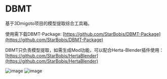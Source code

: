 # DBMT

基于3Dmigoto项目的模型提取综合工具箱。

使用需下载DBMT-Package: [https://github.com/StarBobis/DBMT-Package](https://github.com/StarBobis/DBMT-Package)

DBMT只负责模型提取，如需生成Mod功能，可以配合Herta-Blender插件使用：[https://github.com/StarBobis/HertaBlender](https://github.com/StarBobis/HertaBlender) 

![image](https://github.com/user-attachments/assets/62143813-99cd-4854-b2ca-d8ddba1f1fe9)
![image](https://github.com/user-attachments/assets/9ace2d5f-ac0e-4d8d-a84d-2b3c8374f235)

